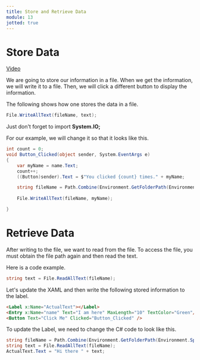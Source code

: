 ```yaml
---
title: Store and Retrieve Data
module: 13
jotted: true
---
```


# Store Data

<a href="https://umontana.zoom.us/rec/play/7sIvce2t_D03GYfA4wSDAfN8W467LKms1iFP_vULzErnUHcLOlfzMOAaaseyy60hS1Nue43Mx0BaEvE?continueMode=true&_x_zm_rtaid=DlWtLI-zRlCUpYLqasgjPA.1585764072172.6cf1bc0be13f13c9ac0eb5ca428d956c&_x_zm_rhtaid=855">Video</a>

We are going to store our information in a file.  When we get the information, we will write it to a file.  Then, we will click a different button to display the information.

The following shows how one stores the data in a file.

```csharp
File.WriteAllText(fileName, text);
```
Just don't forget to import **System.IO;**

For our example, we will change it so that it looks like this.

```csharp
int count = 0;
void Button_Clicked(object sender, System.EventArgs e)
{
    var myName = name.Text;
    count++;
    ((Button)sender).Text = $"You clicked {count} times." + myName;

    string fileName = Path.Combine(Environment.GetFolderPath(Environment.SpecialFolder.LocalApplicationData), "temp.txt");
    
    File.WriteAllText(fileName, myName);

}
```

# Retrieve Data

After writing to the file, we want to read from the file.  To access the file, you must obtain the file path again and then read the text.

Here is a code example.

```csharp
string text = File.ReadAllText(fileName);
```

Let's update the XAML and then write the following stored information to the label.

```html
<Label x:Name="ActualText"></Label>
<Entry x:Name="name" Text="I am here" MaxLength="10" TextColor="Green"/>
<Button Text="Click Me" Clicked="Button_Clicked" />
```

To update the Label, we need to change the C# code to look like this.

```csharp
string fileName = Path.Combine(Environment.GetFolderPath(Environment.SpecialFolder.LocalApplicationData), "temp.txt");
string text = File.ReadAllText(fileName);
ActualText.Text = "Hi there " + text;
```
